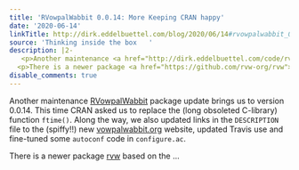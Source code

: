 ```yaml
---
title: 'RVowpalWabbit 0.0.14: More Keeping CRAN happy'
date: '2020-06-14'
linkTitle: http://dirk.eddelbuettel.com/blog/2020/06/14#rvowpalwabbit_0.0.14
source: 'Thinking inside the box   '
description: |2-
   <p>Another maintenance <a href="http://dirk.eddelbuettel.com/code/rvowpalwabbit.html">RVowpalWabbit</a> package update brings us to version 0.0.14. This time CRAN asked us to replace the (long obsoleted C-library) function <code>ftime()</code>. Along the way, we also updated links in the <code>DESCRIPTION</code> file to the (spiffy!!) new <a href="https://vowpalwabbit.org">vowpalwabbit.org</a> website, updated Travis use and fine-tuned some <code>autoconf</code> code in <code>configure.ac</code>.</p>
  <p>There is a newer package <a href="https://github.com/rvw-org/rvw">rvw</a> based on the ...
disable_comments: true
---
```

 <p>Another maintenance <a href="http://dirk.eddelbuettel.com/code/rvowpalwabbit.html">RVowpalWabbit</a> package update brings us to version 0.0.14. This time CRAN asked us to replace the (long obsoleted C-library) function <code>ftime()</code>. Along the way, we also updated links in the <code>DESCRIPTION</code> file to the (spiffy!!) new <a href="https://vowpalwabbit.org">vowpalwabbit.org</a> website, updated Travis use and fine-tuned some <code>autoconf</code> code in <code>configure.ac</code>.</p>
<p>There is a newer package <a href="https://github.com/rvw-org/rvw">rvw</a> based on the ...